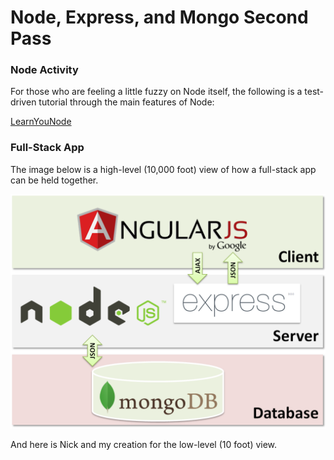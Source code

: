 # Node, Express, and Mongo Second Pass

### Node Activity

For those who are feeling a little fuzzy on Node itself, the following is a test-driven tutorial through the main features of Node:

[LearnYouNode](https://github.com/workshopper/learnyounode)

### Full-Stack App

The image below is a high-level (10,000 foot) view of how a full-stack app can be held together.

![](MEAN_stack.png)

And here is Nick and my creation for the low-level (10 foot) view.
